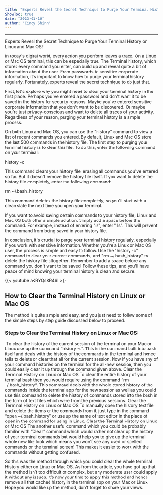 ```yaml
---
title: "Experts Reveal the Secret Technique to Purge Your Terminal History on Linux and Mac OS!"
ShowToc: true 
date: "2023-01-16"
author: "Cindy Shinn"
---
```

*****
Experts Reveal the Secret Technique to Purge Your Terminal History on Linux and Mac OS!

In today's digital world, every action you perform leaves a trace. On a Linux or Mac OS terminal, this can be especially true. The Terminal history, which stores every command you enter, can build up and reveal quite a bit of information about the user. From passwords to sensitive corporate information, it's important to know how to purge your terminal history regularly. Fortunately, experts reveal the secret technique to do just that.

First, let's explore why you might need to clear your terminal history in the first place. Perhaps you've entered a password and don't want it to be saved in the history for security reasons. Maybe you've entered sensitive corporate information that you don't want to be discovered. Or maybe you're just privacy-conscious and want to delete all traces of your activity. Regardless of your reason, purging your terminal history is a simple process.

On both Linux and Mac OS, you can use the "history" command to view a list of recent commands you entered. By default, Linux and Mac OS store the last 500 commands in the history file. The first step to purging your terminal history is to clear this file. To do this, enter the following command on your terminal: 

history -c 

This command clears your history file, erasing all commands you've entered so far. But it doesn't remove the history file itself. If you want to delete the history file completely, enter the following command: 

rm ~/.bash_history 

This command deletes the history file completely, so you'll start with a clean slate the next time you open your terminal.

If you want to avoid saving certain commands to your history file, Linux and Mac OS both offer a simple solution. Simply add a space before the command. For example, instead of entering "ls", enter " ls". This will prevent the command from being saved in your history file.

In conclusion, it's crucial to purge your terminal history regularly, especially if you work with sensitive information. Whether you're a Linux or Mac OS user, the process is simple and easy to follow. Use the "history -c" command to clear your current commands, and "rm ~/.bash_history" to delete the history file altogether. Remember to add a space before any command you don't want to be saved. Follow these tips, and you'll have peace of mind knowing your terminal history is clean and secure.

{{< youtube aKRYQsKR46I >}} 



## How to Clear the Terminal History on Linux or Mac OS


The method is quite simple and easy, and you just need to follow some of the simple steps by step guide discussed below to proceed.

 
### Steps to Clear the Terminal History on Linux or Mac OS:
 

 To clear the history of the current session of the terminal on your Mac or Linux use up the command “history -c“. This is the command built into bash itself and deals with the history of the commands in the terminal and hence tells to delete or clear that all for the current session.
Now if you have any of your command histories on the terminal for the all-new session, then you could easily clear it up through the command given above.
Clear the Terminal History on Linux or Mac OS
To clear the entire history of your terminal bash then you would require using the command “rm -/.bash_history“. This command deals with the whole stored history of the commands inside the terminal app for the new session as well as you could use this command to delete the history of commands stored into the bash in the form of text files which were from the previous sessions.
Clear the Terminal History on Linux or Mac OS
To manually open the history text file and delete the items or the commands from it, just type in the command “open ~/.bash_history” or use up the name of text editor in the place of open in the command for using in Linux.
Clear the Terminal History on Linux or Mac OS
The another useful command which you could be probably familiar with “Clear” command which would rather not clear up the history of your terminal commands but would help you to give up the terminal whole new like look which means you won’t see any used or spelled commands on the terminal screen! This makes it easier to work with the commands without getting confused.



So this was the method through which you could clear the whole terminal History either on Linux or Mac OS. As from the article, you have got up that the method isn’t too difficult or complex, but any moderate user could apply it without any issues. It’s now your time to apply this method and hence remove all that cached history in the terminal app on your Mac or Linux. Hope you would like up the method, don’t forget to share your views.




